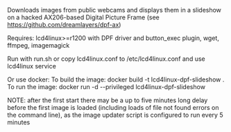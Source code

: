 Downloads images from public webcams and displays them in a slideshow on a hacked AX206-based Digital Picture Frame (see https://github.com/dreamlayers/dpf-ax)



Requires: lcd4linux>=r1200 with DPF driver and button_exec plugin, wget, ffmpeg, imagemagick



Run with run.sh or copy lcd4linux.conf to /etc/lcd4linux.conf and use lcd4linux service

Or use docker:
To build the image: docker build -t lcd4linux-dpf-slideshow .
To run the image: docker run -d --privileged lcd4linux-dpf-slideshow

NOTE: after the first start there may be a up to five minutes long delay before the first image is loaded (including loads of file not found errors on the command line), as the image updater script is configured to run every 5 minutes

